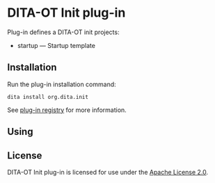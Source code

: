 # DITA-OT Init plug-in

Plug-in defines a DITA-OT init projects:

* startup — Startup template

## Installation

Run the plug-in installation command:

```shell
dita install org.dita.init
```

See [plug-in registry][registry] for more information.

## Using



## License

DITA-OT Init plug-in is licensed for use under the [Apache License 2.0][apache].

[apache]: http://www.apache.org/licenses/LICENSE-2.0
[registry]: https://www.dita-ot.org/plugins/org.dita.init
